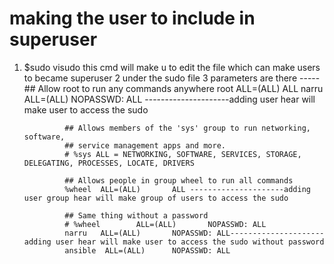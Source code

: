 # making the user to include in superuser
1. $sudo visudo
    this cmd will make u to edit the file which can make users to became superuser
2 under the sudo file 3 parameters are there
     -----   ## Allow root to run any commands anywhere
                root    ALL=(ALL)       ALL
                narru   ALL=(ALL)       NOPASSWD: ALL ---------------------adding user hear will make user to access the sudo

                ## Allows members of the 'sys' group to run networking, software,
                ## service management apps and more.
                # %sys ALL = NETWORKING, SOFTWARE, SERVICES, STORAGE, DELEGATING, PROCESSES, LOCATE, DRIVERS

                ## Allows people in group wheel to run all commands
                %wheel  ALL=(ALL)       ALL ---------------------adding user group hear will make group of users to access the sudo

                ## Same thing without a password
                # %wheel        ALL=(ALL)       NOPASSWD: ALL
                narru   ALL=(ALL)       NOPASSWD: ALL---------------------adding user hear will make user to access the sudo without password 
                ansible  ALL=(ALL)      NOPASSWD: ALL
